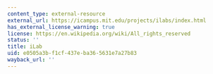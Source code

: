```yaml
---
content_type: external-resource
external_url: https://icampus.mit.edu/projects/ilabs/index.html
has_external_license_warning: true
license: https://en.wikipedia.org/wiki/All_rights_reserved
status: ''
title: iLab
uid: e0505a3b-f1cf-437e-ba36-5631e7a27b83
wayback_url: ''
---
```

